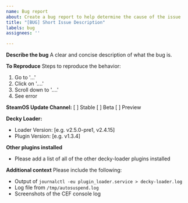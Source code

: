 ```yaml
---
name: Bug report
about: Create a bug report to help determine the cause of the issue
title: "[BUG] Short Issue Description"
labels: bug
assignees: ''

---
```


**Describe the bug**
A clear and concise description of what the bug is.

**To Reproduce**
Steps to reproduce the behavior:
1. Go to '...'
2. Click on '....'
3. Scroll down to '....'
4. See error

**SteamOS Update Channel:**
[ ] Stable
[ ] Beta
[ ] Preview

**Decky Loader:**
 - Loader Version: [e.g. v2.5.0-pre1, v2.4.15]
 - Plugin Version: [e.g. v1.3.4]

**Other plugins installed**
 - Please add a list of all of the other decky-loader plugins installed

**Additional context**
Please include the following:
 - Output of `journalctl -eu plugin_loader.service > decky-loader.log`
 - Log file from `/tmp/autosuspend.log`
 - Screenshots of the CEF console log
